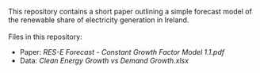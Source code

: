 This repository contains a short paper outlining a simple forecast model of the renewable share of electricity generation in Ireland. <br>
<br>
Files in this repository: <br>
<ul>
<li> Paper: <em>RES-E Forecast - Constant Growth Factor Model 1.1.pdf </em> </li>
<li> Data: <em>Clean Energy Growth vs Demand Growth.xlsx </em> </li>
</ul>
